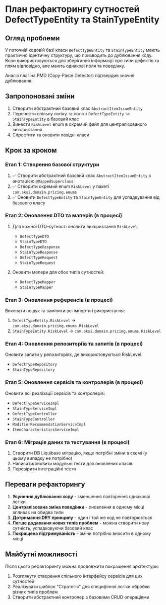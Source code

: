 # План рефакторингу сутностей DefectTypeEntity та StainTypeEntity

## Огляд проблеми

У поточній кодовій базі класи `DefectTypeEntity` та `StainTypeEntity` мають практично ідентичну структуру, що призводить до дублювання коду. Вони використовуються для зберігання інформації про типи дефектів та плям відповідно, але мають однакові поля та поведінку.

Аналіз плагіна PMD (Copy-Paste Detector) підтвердив значне дублювання.

## Запропоновані зміни

1. Створити абстрактний базовий клас `AbstractItemIssueEntity`
2. Перенести спільну логіку та поля з `DefectTypeEntity` та `StainTypeEntity` в базовий клас
3. Винести `RiskLevel` enum в окремий файл для централізованого використання
4. Спростити та оновити похідні класи

## Крок за кроком

### Етап 1: Створення базової структури

1. ✅ Створити абстрактний базовий клас `AbstractItemIssueEntity` з анотацією `@MappedSuperclass`
2. ✅ Створити окремий enum `RiskLevel` у пакеті `com.aksi.domain.pricing.enums`
3. ✅ Оновити `DefectTypeEntity` та `StainTypeEntity` для успадкування від базового класу

### Етап 2: Оновлення DTO та маперів (в процесі)

1. Для кожної DTO-сутності оновити використання `RiskLevel`:

   - `DefectTypeDTO`
   - `StainTypeDTO`
   - `DefectTypeResponse`
   - `StainTypeResponse`
   - `DefectTypeRequest`
   - `StainTypeRequest`

2. Оновити мепери для обох типів сутностей:
   - `DefectTypeMapper`
   - `StainTypeMapper`

### Етап 3: Оновлення референсів (в процесі)

Виконати пошук та замінити всі імпорти і використання:

1. `DefectTypeEntity.RiskLevel` -> `com.aksi.domain.pricing.enums.RiskLevel`
2. `StainTypeEntity.RiskLevel` -> `com.aksi.domain.pricing.enums.RiskLevel`

### Етап 4: Оновлення репозиторіїв та запитів (в процесі)

Оновити запити у репозиторіях, де використовуються RiskLevel:

- `DefectTypeRepository`
- `StainTypeRepository`

### Етап 5: Оновлення сервісів та контролерів (в процесі)

Оновити всі реалізації сервісів та контролерів:

- `DefectTypeServiceImpl`
- `StainTypeServiceImpl`
- `DefectTypeController`
- `StainTypeController`
- `ModifierRecommendationServiceImpl`
- `ItemCharacteristicsServiceImpl`

### Етап 6: Міграція даних та тестування (в процесі)

1. Створити DB Liquibase міграцію, якщо потрібні зміни в схемі (у цьому випадку не потрібно)
2. Написати/оновити модульні тести для оновлених класів
3. Перевірити інтеграційні тести

## Переваги рефакторингу

1. **Усунення дублювання коду** - зменшення повторення однакової логіки
2. **Централізована зміна поведінки** - оновлення в одному місці впливає на обидва типи
3. **Дотримання DRY принципу** - один і той же код не повторюється
4. **Легше додавання нових типів проблем** - можна створити нову сутність, успадковуючи базовий клас
5. **Покращена підтримуваність** - зміни потрібно вносити в одному місці

## Майбутні можливості

Після цього рефакторингу можна продовжити покращення архітектури:

1. Розглянути створення спільного інтерфейсу сервісів для цих сутностей
2. Реалізувати шаблон "Стратегія" для специфічної логіки обробки різних типів проблем
3. Створити абстрактний контролер з базовими CRUD операціями
